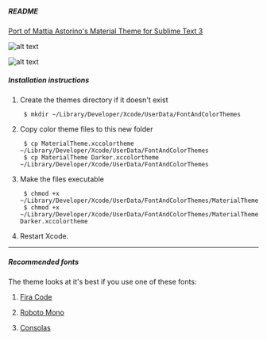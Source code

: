 ##### README

[Port of Mattia Astorino's Material Theme for Sublime Text 3](https://github.com/equinusocio/material-theme)

![alt text](https://raw.github.com/sasikiran/Material-Theme-for-Xcode/master/screenshot.png "Material Theme for Xcode 8")

![alt text](https://raw.github.com/sasikiran/Material-Theme-for-Xcode/master/screenshot-darker.png "Material Theme Darker for Xcode 8")

##### Installation instructions

1. Create the themes directory if it doesn't exist

		$ mkdir ~/Library/Developer/Xcode/UserData/FontAndColorThemes

2. Copy color theme files to this new folder

		$ cp MaterialTheme.xccolortheme ~/Library/Developer/Xcode/UserData/FontAndColorThemes
		$ cp MaterialTheme Darker.xccolortheme ~/Library/Developer/Xcode/UserData/FontAndColorThemes

3. Make the files executable

		$ chmod +x ~/Library/Developer/Xcode/UserData/FontAndColorThemes/MaterialTheme.xccolortheme
		$ chmod +x ~/Library/Developer/Xcode/UserData/FontAndColorThemes/MaterialTheme Darker.xccolortheme

4. Restart Xcode.

-----------

##### Recommended fonts
The theme looks at it's best if you use one of these fonts:

1. [Fira Code](https://github.com/tonsky/FiraCode)

2. [Roboto Mono](https://www.google.com/fonts/specimen/Roboto+Mono)

3. [Consolas](https://www.microsoft.com/en-in/download/details.aspx?id=17879)


